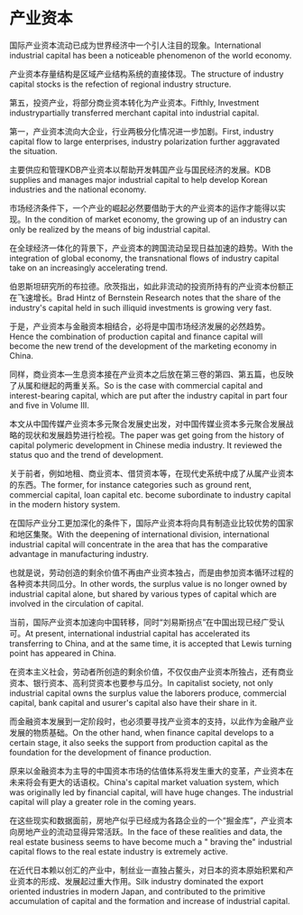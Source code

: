 # 产业资本

<p><span class="chinese">国际产业资本流动已成为世界经济中一个引人注目的现象。</span><span class="english">International industrial capital has been a noticeable phenomenon of the world economy.</span></p>

<p><span class="chinese">产业资本存量结构是区域产业结构系统的直接体现。</span><span class="english">The structure of industry capital stocks is the refection of regional industry structure.</span></p>

<p><span class="chinese">第五，投资产业，将部分商业资本转化为产业资本。</span><span class="english">Fifthly, Investment industrypartially transferred merchant capital into industrial capital.</span></p>

<p><span class="chinese">第一，产业资本流向大企业，行业两极分化情况进一步加剧。</span><span class="english">First, industry capital flow to large enterprises, industry polarization further aggravated the situation.</span></p>

<p><span class="chinese">主要供应和管理KDB产业资本以帮助开发韩国产业与国民经济的发展。</span><span class="english">KDB supplies and manages major industrial capital to help develop Korean industries and the national economy.</span></p>

<p><span class="chinese">市场经济条件下，一个产业的崛起必然要借助于大的产业资本的运作才能得以实现。</span><span class="english">In the condition of market economy, the growing up of an industry can only be realized by the means of big industrial capital.</span></p>

<p><span class="chinese">在全球经济一体化的背景下，产业资本的跨国流动呈现日益加速的趋势。</span><span class="english">With the integration of global economy, the transnational flows of industry capital take on an increasingly accelerating trend.</span></p>

<p><span class="chinese">伯恩斯坦研究所的布拉德。欣茨指出，如此非流动的投资所持有的产业资本份额正在飞速增长。</span><span class="english">Brad Hintz of Bernstein Research notes that the share of the industry's capital held in such illiquid investments is growing very fast.</span></p>

<p><span class="chinese">于是，产业资本与金融资本相结合，必将是中国市场经济发展的必然趋势。</span><span class="english">Hence the combination of production capital and finance capital will become the new trend of the development of the marketing economy in China.</span></p>

<p><span class="chinese">同样，商业资本—生息资本接在产业资本之后放在第三卷的第四、第五篇，也反映了从属和继起的两重关系。</span><span class="english">So is the case with commercial capital and interest-bearing capital, which are put after the industry capital in part four and five in Volume III.</span></p>

<p><span class="chinese">本文从中国传媒产业资本多元聚合发展史出发，对中国传媒业资本多元聚合发展战略的现状和发展趋势进行检视。</span><span class="english">The paper was get going from the history of capital polymeric development in Chinese media industry. It reviewed the status quo and the trend of development.</span></p>

<p><span class="chinese">关于前者，例如地租、商业资本、借贷资本等，在现代史系统中成了从属产业资本的东西。</span><span class="english">The former, for instance categories such as ground rent, commercial capital, loan capital etc. become subordinate to industry capital in the modern history system.</span></p>

<p><span class="chinese">在国际产业分工更加深化的条件下，国际产业资本将向具有制造业比较优势的国家和地区集聚。</span><span class="english">With the deepening of international division, international industrial capital will concentrate in the area that has the comparative advantage in manufacturing industry.</span></p>

<p><span class="chinese">也就是说，劳动创造的剩余价值不再由产业资本独占，而是由参加资本循环过程的各种资本共同瓜分。</span><span class="english">In other words, the surplus value is no longer owned by industrial capital alone, but shared by various types of capital which are involved in the circulation of capital.</span></p>

<p><span class="chinese">当前，国际产业资本加速向中国转移，同时“刘易斯拐点”在中国出现已经广受认可。</span><span class="english">At present, international industrial capital has accelerated its transferring to China, and at the same time, it is accepted that Lewis turning point has appeared in China.</span></p>

<p><span class="chinese">在资本主义社会，劳动者所创造的剩余价值，不仅仅由产业资本所独占，还有商业资本、银行资本、高利贷资本也要参与瓜分。</span><span class="english">In capitalist society, not only industrial capital owns the surplus value the laborers produce, commercial capital, bank capital and usurer's capital also have their share in it.</span></p>

<p><span class="chinese">而金融资本发展到一定阶段时，也必须要寻找产业资本的支持，以此作为金融产业发展的物质基础。</span><span class="english">On the other hand, when finance capital develops to a certain stage, it also seeks the support from production capital as the foundation for the development of finance production.</span></p>

<p><span class="chinese">原来以金融资本为主导的中国资本市场的估值体系将发生重大的变革，产业资本在未来将会有更大的话语权。</span><span class="english">China's capital market valuation system, which was originally led by financial capital, will have huge changes. The industrial capital will play a greater role in the coming years.</span></p>

<p><span class="chinese">在这些现实和数据面前，房地产似乎已经成为各路企业的一个“掘金库”，产业资本向房地产业的流动显得异常活跃。</span><span class="english">In the face of these realities and data, the real estate business seems to have become much a " braving the" industrial capital flows to the real estate industry is extremely active.</span></p>

<p><span class="chinese">在近代日本赖以创汇的产业中，制丝业一直独占鳌头，对日本的资本原始积累和产业资本的形成、发展起过重大作用。</span><span class="english">Silk industry dominated the export oriented industries in modern Japan, and contributed to the primitive accumulation of capital and the formation and increase of industrial capital.</span></p>

